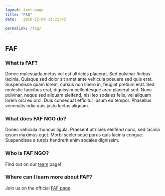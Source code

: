```yaml
---
layout: text-page
title: "FAQ"
date:   2016-12-09 11:21:42

permalink: /faq/
---
```


## FAF

### What is FAF?

Donec malesuada metus vel est ultricies placerat. Sed pulvinar finibus lacinia. Quisque sed dolor sit amet ante vehicula posuere sed quis erat. Suspendisse quam lorem, cursus non libero in, feugiat pretium erat. Sed molestie faucibus erat, dignissim pellentesque arcu placerat sed. Nunc pulvinar, neque sed aliquam eleifend, nisl leo sodales felis, vel aliquam lorem orci eu orci. Duis consequat efficitur ipsum eu tempor. Phasellus venenatis odio quis justo luctus aliquam. 

### What does FAF NGO do?

Donec vehicula rhoncus ligula. Praesent ultricies eleifend nunc, sed lacinia ipsum maximus eget. Morbi scelerisque purus quis lacinia congue. Suspendisse a turpis hendrerit enim sodales dignissim. 

### Who is FAF NGO?

Find out on our [team](/fafngo) page!  

### Where can I learn more about FAF?

Join us on the official [FAF page](https://www.facebook.com/FAF.UTM/).